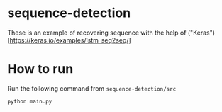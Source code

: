# sequence-detection
These is an example of recovering sequence with the help of ("Keras")[https://keras.io/examples/lstm_seq2seq/]

# How to run
Run the following command from `sequence-detection/src`
```
python main.py
```
